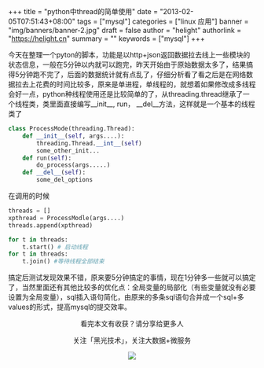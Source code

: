 +++
title = "python中thread的简单使用"
date = "2013-02-05T07:51:43+08:00"
tags = ["mysql"]
categories = ["linux 应用"]
banner = "img/banners/banner-2.jpg"
draft = false
author = "helight"
authorlink = "https://helight.cn"
summary = ""
keywords = ["mysql"]
+++

今天在整理一个pyton的脚本，功能是以http+json返回数据拉去线上一些模块的状态信息，一般在5分钟以内就可以跑完，昨天开始由于原始数据太多了，结果搞得5分钟跑不完了，后面的数据统计就有点乱了，仔细分析看了看之后是在网络数据拉去上花费的时间比较多，原来是单进程，单线程的，就想着如果修改成多线程会好一点，python种线程使用还是比较简单的了，从threading.thread继承了一个线程类，类里面直接编写__init__, run， __del__方法，这样就是一个基本的线程类了
<!--more-->
```python
class ProcessMode(threading.Thread):
    def __init__(self, args....):
        threading.Thread.__int__(self)
        some_other_init...
    def run(self):
        do_process(args.....)
    def __del__(self):
        some_del_options
```
在调用的时候
```python
threads = []
xpthread = ProcessModle(args....)
threads.append(xpthread)

for t in threads:
    t.start() # 启动线程
for t in threads:
    t.join() #等待线程全部结束
```
搞定后测试发现效果不错，原来要5分钟搞定的事情，现在1分钟多一些就可以搞定了，当然里面还有其他比较多的优化点：全局变量的局部化（有些变量就没有必要设置为全局变量），sql插入语句简化，由原来的多条sql语句合并成一个sql+多values的形式，提高mysql的提交效率。



<center>
看完本文有收获？请分享给更多人<br>

关注「黑光技术」，关注大数据+微服务<br>

![](/img/qrcode_helight_tech.jpg)
</center>
